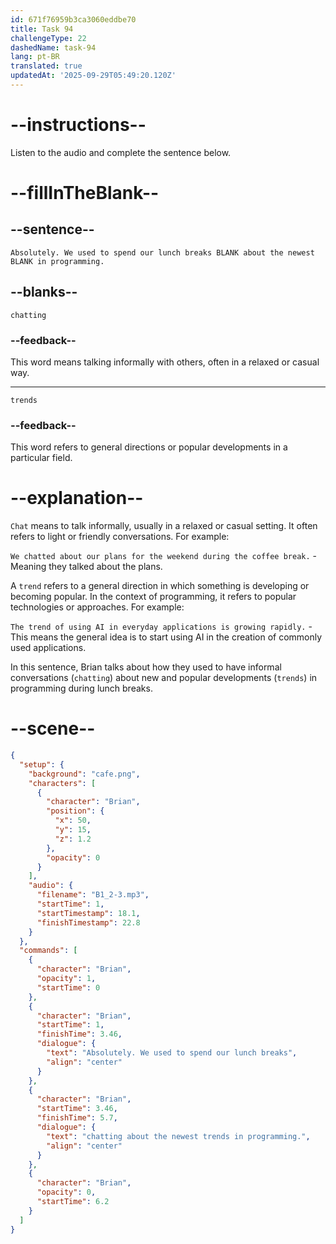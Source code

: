 ```yaml
---
id: 671f76959b3ca3060eddbe70
title: Task 94
challengeType: 22
dashedName: task-94
lang: pt-BR
translated: true
updatedAt: '2025-09-29T05:49:20.120Z'
---
```


<!-- (Audio) Brian: Absolutely. We used to spend our lunch breaks chatting about the newest trends in programming. -->

# --instructions--

Listen to the audio and complete the sentence below.

# --fillInTheBlank--

## --sentence--

`Absolutely. We used to spend our lunch breaks BLANK about the newest BLANK in programming.`

## --blanks--

`chatting`

### --feedback--

This word means talking informally with others, often in a relaxed or casual way.

---

`trends`

### --feedback--

This word refers to general directions or popular developments in a particular field.

# --explanation--

`Chat` means to talk informally, usually in a relaxed or casual setting. It often refers to light or friendly conversations. For example: 

`We chatted about our plans for the weekend during the coffee break.` - Meaning they talked about the plans. 

A `trend` refers to a general direction in which something is developing or becoming popular. In the context of programming, it refers to popular technologies or approaches. For example:

`The trend of using AI in everyday applications is growing rapidly.` - This means the general idea is to start using AI in the creation of commonly used applications.

In this sentence, Brian talks about how they used to have informal conversations (`chatting`) about new and popular developments (`trends`) in programming during lunch breaks.

# --scene--

```json
{
  "setup": {
    "background": "cafe.png",
    "characters": [
      {
        "character": "Brian",
        "position": {
          "x": 50,
          "y": 15,
          "z": 1.2
        },
        "opacity": 0
      }
    ],
    "audio": {
      "filename": "B1_2-3.mp3",
      "startTime": 1,
      "startTimestamp": 18.1,
      "finishTimestamp": 22.8
    }
  },
  "commands": [
    {
      "character": "Brian",
      "opacity": 1,
      "startTime": 0
    },
    {
      "character": "Brian",
      "startTime": 1,
      "finishTime": 3.46,
      "dialogue": {
        "text": "Absolutely. We used to spend our lunch breaks",
        "align": "center"
      }
    },
    {
      "character": "Brian",
      "startTime": 3.46,
      "finishTime": 5.7,
      "dialogue": {
        "text": "chatting about the newest trends in programming.",
        "align": "center"
      }
    },
    {
      "character": "Brian",
      "opacity": 0,
      "startTime": 6.2
    }
  ]
}
```
